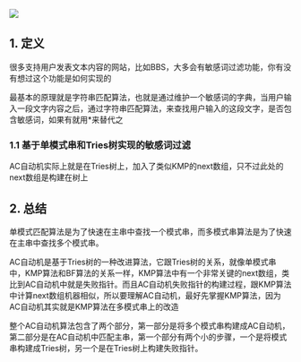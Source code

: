 ![](https://static001.geekbang.org/resource/image/b4/66/b48bf407fcd03efc4ff2d3bd488d3666.jpg)

## 1. 定义

很多支持用户发表文本内容的网站，比如BBS，大多会有敏感词过滤功能，你有没有想过这个功能是如何实现的

最基本的原理就是字符串匹配算法，也就是通过维护一个敏感词的字典，当用户输入一段文字内容之后，通过字符串匹配算法，来查找用户输入的这段文字，是否包含敏感词，如果有就用*来替代之

### 1.1 基于单模式串和Tries树实现的敏感词过滤

AC自动机实际上就是在Tries树上，加入了类似KMP的next数组，只不过此处的next数组是构建在树上

## 2. 总结

单模式匹配算法是为了快速在主串中查找一个模式串，而多模式串算法是为了快速在主串中查找多个模式串。

AC自动机是基于Tries树的一种改进算法，它跟Tries树的关系，就像单模式串中，KMP算法和BF算法的关系一样，KMP算法中有一个非常关键的next数组，类比到AC自动机中就是失败指针。而且AC自动机失败指针的构建过程，跟KMP算法中计算next数组机器相似，所以要理解AC自动机，最好先掌握KMP算法，因为AC自动机其实就是KMP算法在多模式串上的改造

整个AC自动机算法包含了两个部分，第一部分是将多个模式串构建成AC自动机，第二部分是在AC自动机中匹配主串，第一个部分有两个小的步骤，一个是将模式串构建成Tries树，另一个是在Tries树上构建失败指针。

